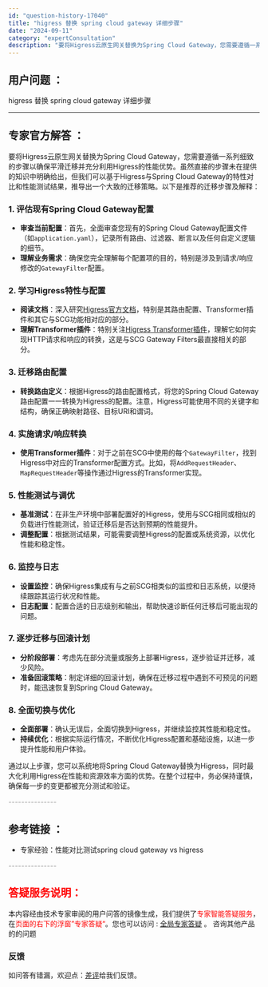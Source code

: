 ```yaml
---
id: "question-history-17040"
title: "higress 替换 spring cloud gateway 详细步骤"
date: "2024-09-11"
category: "expertConsultation"
description: "要将Higress云原生网关替换为Spring Cloud Gateway，您需要遵循一系列细致的步骤以确保平滑迁移并充分利用Higress的性能优势。虽然直接的步骤未在提供的知识中明确给出，但我们可以基于Higress与Spring Cloud Gateway的特性对比和性能测试结果，推导出一个大"
---
```


## 用户问题 ： 
 higress 替换 spring cloud gateway 详细步骤  

---------------
## 专家官方解答 ：

要将Higress云原生网关替换为Spring Cloud Gateway，您需要遵循一系列细致的步骤以确保平滑迁移并充分利用Higress的性能优势。虽然直接的步骤未在提供的知识中明确给出，但我们可以基于Higress与Spring Cloud Gateway的特性对比和性能测试结果，推导出一个大致的迁移策略。以下是推荐的迁移步骤及解释：

### 1. **评估现有Spring Cloud Gateway配置**

- **审查当前配置**：首先，全面审查您现有的Spring Cloud Gateway配置文件（如`application.yaml`），记录所有路由、过滤器、断言以及任何自定义逻辑的细节。
- **理解业务需求**：确保您完全理解每个配置项的目的，特别是涉及到请求/响应修改的`GatewayFilter`配置。

### 2. **学习Higress特性与配置**

- **阅读文档**：深入研究[Higress官方文档](https://higress.io/docs/)，特别是其路由配置、Transformer插件和其它与SCG功能相对应的部分。
- **理解Transformer插件**：特别关注[Higress Transformer插件](https://github.com/alibaba/higress/tree/main/plugins/wasm-go/extensions/transformer)，理解它如何实现HTTP请求和响应的转换，这是与SCG Gateway Filters最直接相关的部分。

### 3. **迁移路由配置**

- **转换路由定义**：根据Higress的路由配置格式，将您的Spring Cloud Gateway路由配置一一转换为Higress的配置。注意，Higress可能使用不同的关键字和结构，确保正确映射路径、目标URI和谓词。

### 4. **实施请求/响应转换**

- **使用Transformer插件**：对于之前在SCG中使用的每个`GatewayFilter`，找到Higress中对应的Transformer配置方式。比如，将`AddRequestHeader`、`MapRequestHeader`等操作通过Higress的Transformer实现。
  
### 5. **性能测试与调优**

- **基准测试**：在非生产环境中部署配置好的Higress，使用与SCG相同或相似的负载进行性能测试，验证迁移后是否达到预期的性能提升。
- **调整配置**：根据测试结果，可能需要调整Higress的配置或系统资源，以优化性能和稳定性。

### 6. **监控与日志**

- **设置监控**：确保Higress集成有与之前SCG相类似的监控和日志系统，以便持续跟踪其运行状况和性能。
- **日志配置**：配置合适的日志级别和输出，帮助快速诊断任何迁移后可能出现的问题。

### 7. **逐步迁移与回滚计划**

- **分阶段部署**：考虑先在部分流量或服务上部署Higress，逐步验证并迁移，减少风险。
- **准备回滚策略**：制定详细的回滚计划，确保在迁移过程中遇到不可预见的问题时，能迅速恢复到Spring Cloud Gateway。

### 8. **全面切换与优化**

- **全面部署**：确认无误后，全面切换到Higress，并继续监控其性能和稳定性。
- **持续优化**：根据实际运行情况，不断优化Higress配置和基础设施，以进一步提升性能和用户体验。

通过以上步骤，您可以系统地将Spring Cloud Gateway替换为Higress，同时最大化利用Higress在性能和资源效率方面的优势。在整个过程中，务必保持谨慎，确保每一步的变更都被充分测试和验证。


<font color="#949494">---------------</font> 


## 参考链接 ：

* 专家经验：性能对比测试spring cloud gateway vs higress 


 <font color="#949494">---------------</font> 
 


## <font color="#FF0000">答疑服务说明：</font> 

本内容经由技术专家审阅的用户问答的镜像生成，我们提供了<font color="#FF0000">专家智能答疑服务</font>，在<font color="#FF0000">页面的右下的浮窗”专家答疑“</font>。您也可以访问 : [全局专家答疑](https://answer.opensource.alibaba.com/docs/intro) 。 咨询其他产品的的问题

### 反馈
如问答有错漏，欢迎点：[差评](https://ai.nacos.io/user/feedbackByEnhancerGradePOJOID?enhancerGradePOJOId=17075)给我们反馈。
